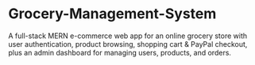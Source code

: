 # Grocery-Management-System
A full-stack MERN e-commerce web app for an online grocery store with user authentication, product browsing, shopping cart &amp; PayPal checkout, plus an admin dashboard for managing users, products, and orders.
